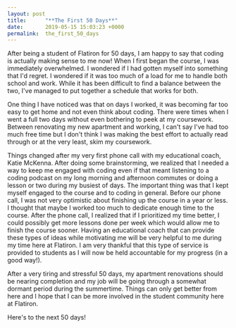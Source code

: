 ```yaml
---
layout: post
title:      "**The First 50 Days**"
date:       2019-05-15 15:03:23 +0000
permalink:  the_first_50_days
---
```



After being a student of Flatiron for 50 days, I am happy to say that coding is actually making sense to me now! When I first began the course, I was immediately overwhelmed. I wondered if I had gotten myself into something that I'd regret. I wondered if it was too much of a load for me to handle both school and work. While it has been difficult to find a balance between the two, I've managed to put together a schedule that works for both.

One thing I have noticed was that on days I worked, it was becoming far too easy to get home and not even think about coding. There were times when I went a full two days without even bothering to peek at my coursework. Between renovating my new apartment and working, I can't say I've had too much free time but I don't think I was making the best effort to actually read through or at the very least, skim my coursework.

Things changed after my very first phone call with my educational coach, Katie McKenna. After doing some brainstorming, we realized that I needed a way to keep me engaged with coding even if that meant listening to a coding podcast on my long morning and afternoon commutes or doing a lesson or two during my busiest of days. The important thing was that I kept myself engaged to the course and to coding in general. Before our phone call, I was not very optimistic about finishing up the course in a year or less. I thought that maybe I worked too much to dedicate enough time to the course. After the phone call, I realized that if I prioritized my time better, I could possibly get more lessons done per week which would allow me to finish the course sooner. Having an educational coach that can provide these types of ideas while motivating me will be very helpful to me during my time here at Flatiron. I am very thankful that this type of service is provided to students as I will now be held accountable for my progress (in a good way!).

After a very tiring and stressful 50 days, my apartment renovations should be nearing completion and my job will be going through a somewhat dormant period during the summertime. Things can only get better from here and I hope that I can be more involved in the student community here at Flatiron.

Here's to the next 50 days!

